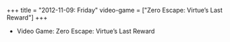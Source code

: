 +++
title = "2012-11-09: Friday"
video-game = ["Zero Escape: Virtue’s Last Reward"]
+++


* Video Game: Zero Escape: Virtue’s Last Reward